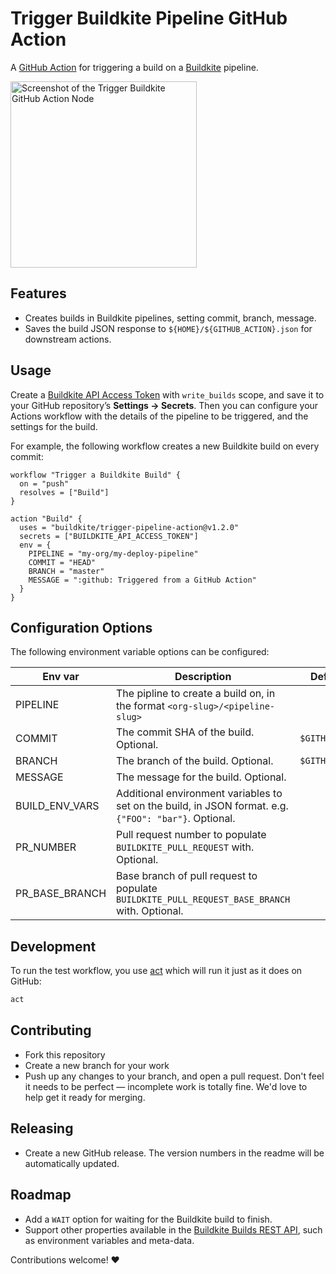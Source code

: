 # Trigger Buildkite Pipeline GitHub Action

A [GitHub Action](https://github.com/actions) for triggering a build on a [Buildkite](https://buildkite.com/) pipeline.


<img src="screenshot.png" alt="Screenshot of the Trigger Buildkite GitHub Action Node" width="298" />

## Features

* Creates builds in Buildkite pipelines, setting commit, branch, message.
* Saves the build JSON response to `${HOME}/${GITHUB_ACTION}.json` for downstream actions.

## Usage

Create a [Buildkite API Access Token](https://buildkite.com/docs/apis/rest-api#authentication) with `write_builds` scope, and save it to your GitHub repository’s **Settings → Secrets**. Then you can configure your Actions workflow with the details of the pipeline to be triggered, and the settings for the build.

For example, the following workflow creates a new Buildkite build on every commit:

```workflow
workflow "Trigger a Buildkite Build" {
  on = "push"
  resolves = ["Build"]
}

action "Build" {
  uses = "buildkite/trigger-pipeline-action@v1.2.0"
  secrets = ["BUILDKITE_API_ACCESS_TOKEN"]
  env = {
    PIPELINE = "my-org/my-deploy-pipeline"
    COMMIT = "HEAD"
    BRANCH = "master"
    MESSAGE = ":github: Triggered from a GitHub Action"
  }
}
```

## Configuration Options

The following environment variable options can be configured:

|Env var|Description|Default|
|-|-|-|
|PIPELINE|The pipline to create a build on, in the format `<org-slug>/<pipeline-slug>`||
|COMMIT|The commit SHA of the build. Optional.|`$GITHUB_SHA`|
|BRANCH|The branch of the build. Optional.|`$GITHUB_REF`|
|MESSAGE|The message for the build. Optional.||
|BUILD_ENV_VARS|Additional environment variables to set on the build, in JSON format. e.g. `{"FOO": "bar"}`. Optional. ||
|PR_NUMBER|Pull request number to populate `BUILDKITE_PULL_REQUEST` with. Optional. ||
|PR_BASE_BRANCH|Base branch of pull request to populate `BUILDKITE_PULL_REQUEST_BASE_BRANCH` with. Optional. ||

## Development

To run the test workflow, you use [act](https://github.com/nektos/act) which will run it just as it does on GitHub:

```bash
act
```

## Contributing

* Fork this repository
* Create a new branch for your work
* Push up any changes to your branch, and open a pull request. Don't feel it needs to be perfect — incomplete work is totally fine. We'd love to help get it ready for merging.

## Releasing

* Create a new GitHub release. The version numbers in the readme will be automatically updated.

## Roadmap

* Add a `WAIT` option for waiting for the Buildkite build to finish.
* Support other properties available in the [Buildkite Builds REST API](https://buildkite.com/docs/apis/rest-api/builds#create-a-build), such as environment variables and meta-data.

Contributions welcome! ❤️
